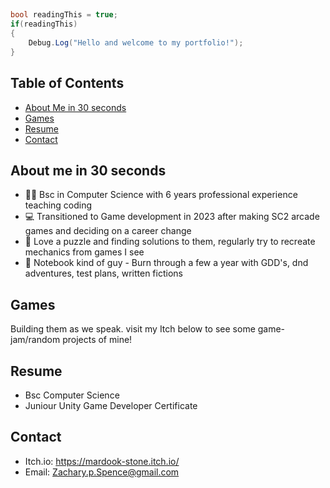 ## 
```c#
bool readingThis = true;
if(readingThis)
{
    Debug.Log("Hello and welcome to my portfolio!");
}
```

## Table of Contents
- [About Me in 30 seconds](#about-me-in-30-seconds)
- [Games](#games)
- [Resume](#resume)
- [Contact](#contact)




## About me in 30 seconds
- 👨‍🎓 Bsc in Computer Science with 6 years professional experience teaching coding
- 💻 Transitioned to Game development in 2023 after making SC2 arcade games and deciding on a career change
- 🧩 Love a puzzle and finding solutions to them, regularly try to recreate mechanics from games I see
- 📓 Notebook kind of guy - Burn through a few a year with GDD's, dnd adventures, test plans, written fictions



## Games
<!-- gif -> popout quick description -> video -> main features -> screenshot -->
Building them as we speak. visit my Itch below to see some game-jam/random projects of mine!

## Resume
- Bsc Computer Science
- Juniour Unity Game Developer Certificate
<!-- Skill -> languages, game dev, tools  & framework, work experience (teams!)-->
## Contact
- Itch.io: https://mardook-stone.itch.io/
- Email: Zachary.p.Spence@gmail.com
<!--
```c#
  if(var this == bool working){
    string = "wohoo"
  }
  ```
  
**ZacharySpence/ZacharySpence** is a ✨ _special_ ✨ repository because its `README.md` (this file) appears on your GitHub profile.

Here are some ideas to get you started:

- 🔭 I’m currently working on ...
- 🌱 I’m currently learning ...
- 👯 I’m looking to collaborate on ...
- 🤔 I’m looking for help with ...
- 💬 Ask me about ...
- 📫 How to reach me: ...
- 😄 Pronouns: ...
- ⚡ Fun fact: ...
-->
